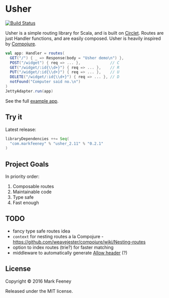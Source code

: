 # Usher

[![Build Status](https://travis-ci.org/overthink/usher.svg?branch=master)](https://travis-ci.org/overthink/usher)

Usher is a simple routing library for Scala, and is built on
[Circlet](https://github.com/overthink/circlet).  Routes are just Handler
functions, and are easily composed.  Usher is heavily inspired by
[Compojure](https://github.com/weavejester/compojure).

```scala
val app: Handler = routes(
  GET("/") { _ => Response(body = "Usher demo\n") },
  POST("/widget") { req => ... },             // C
  GET("/widget/:id{\\d+}") { req => ... },    // R
  PUT("/widget/:id{\\d+}") { req => ... },    // U
  DELETE("/widget/:id{\\d+}") { req => ... }, // D
  notFound("Computer said no.\n")
)
JettyAdapter.run(app)
```

See the full [example app](https://github.com/overthink/usher-example).

## Try it

Latest release:

```scala
libraryDependencies ++= Seq(
  "com.markfeeney" % "usher_2.11" % "0.2.1"
)
```

## Project Goals

In priority order:

1. Composable routes
1. Maintainable code
1. Type safe
1. Fast enough

## TODO

* fancy type safe routes idea
* `context` for nesting routes a la Compojure - https://github.com/weavejester/compojure/wiki/Nesting-routes
* option to index routes (trie?) for faster matching
* middleware to automatically generate [Allow header](https://www.w3.org/Protocols/rfc2616/rfc2616-sec14.html#sec14.7) (?)

## License

Copyright &copy; 2016 Mark Feeney

Released under the MIT license.
